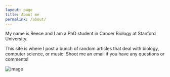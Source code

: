 ```yaml
---
layout: page
title: About me
permalink: /about/
---
```


My name is Reece and I am a PhD student in Cancer Biology at Stanford University. 

This site is where I post a bunch of random articles that deal with biology, computer science, or music. Shoot me an email if you have any questions or comments!

![image](images/reece.jpg)
